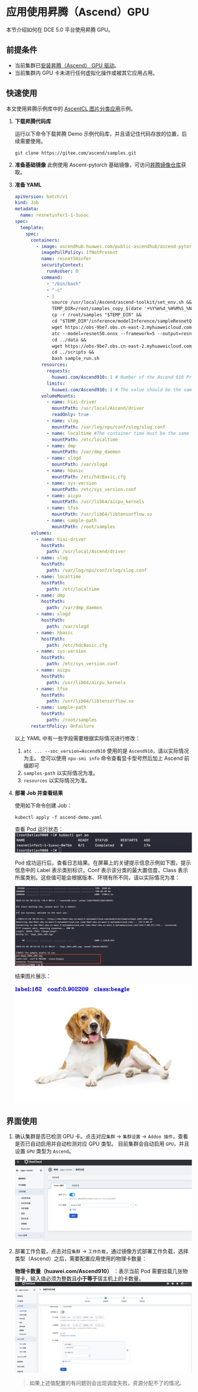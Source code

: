 # 应用使用昇腾（Ascend）GPU

本节介绍如何在 DCE 5.0 平台使用昇腾 GPU。

## 前提条件

- 当前集群已[安装昇腾（Ascend） GPU 驱动](ascend_driver_install.md)。
- 当前集群内 GPU 卡未进行任何虚拟化操作或被其它应用占用。

## 快速使用

本文使用昇腾示例库中的 [AscentCL 图片分类应用](https://gitee.com/ascend/samples/tree/master/inference/modelInference/sampleResnetQuickStart/python)示例。

1. **下载昇腾代码库**

   运行以下命令下载昇腾 Demo 示例代码库，并且请记住代码存放的位置，后续需要使用。

   ```git
   git clone https://gitee.com/ascend/samples.git
   ```

2. **准备基础镜像**
   此例使用 Ascent-pytorch 基础镜像，可访问[昇腾镜像仓库](https://ascendhub.huawei.com/#/index)获取。

3. **准备 YAML**

   ```yaml
   apiVersion: batch/v1
   kind: Job
   metadata:
     name: resnetinfer1-1-1usoc
   spec:
     template:
       spec:
         containers:
           - image: ascendhub.huawei.com/public-ascendhub/ascend-pytorch:23.0.RC2-ubuntu18.04 # Inference image name
             imagePullPolicy: IfNotPresent
             name: resnet50infer
             securityContext:
               runAsUser: 0
             command:
               - "/bin/bash"
               - "-c"
               - |
                 source /usr/local/Ascend/ascend-toolkit/set_env.sh &&
                 TEMP_DIR=/root/samples_copy_$(date '+%Y%m%d_%H%M%S_%N') &&
                 cp -r /root/samples "$TEMP_DIR" &&
                 cd "$TEMP_DIR"/inference/modelInference/sampleResnetQuickStart/python/model &&
                 wget https://obs-9be7.obs.cn-east-2.myhuaweicloud.com/003_Atc_Models/resnet50/resnet50.onnx &&
                 atc --model=resnet50.onnx --framework=5 --output=resnet50 --input_shape="actual_input_1:1,3,224,224"  --soc_version=Ascend910 &&
                 cd ../data &&
                 wget https://obs-9be7.obs.cn-east-2.myhuaweicloud.com/models/aclsample/dog1_1024_683.jpg &&
                 cd ../scripts &&
                 bash sample_run.sh
             resources:
               requests:
                 huawei.com/Ascend910: 1 # Number of the Ascend 910 Processors.
               limits:
                 huawei.com/Ascend910: 1 # The value should be the same as that of requests .
             volumeMounts:
               - name: hiai-driver
                 mountPath: /usr/local/Ascend/driver
                 readOnly: true
               - name: slog
                 mountPath: /var/log/npu/conf/slog/slog.conf
               - name: localtime #The container time must be the same as the host time.
                 mountPath: /etc/localtime
               - name: dmp
                 mountPath: /var/dmp_daemon
               - name: slogd
                 mountPath: /var/slogd
               - name: hbasic
                 mountPath: /etc/hdcBasic.cfg
               - name: sys-version
                 mountPath: /etc/sys_version.conf
               - name: aicpu
                 mountPath: /usr/lib64/aicpu_kernels
               - name: tfso
                 mountPath: /usr/lib64/libtensorflow.so
               - name: sample-path
                 mountPath: /root/samples
         volumes:
           - name: hiai-driver
             hostPath:
               path: /usr/local/Ascend/driver
           - name: slog
             hostPath:
               path: /var/log/npu/conf/slog/slog.conf
           - name: localtime
             hostPath:
               path: /etc/localtime
           - name: dmp
             hostPath:
               path: /var/dmp_daemon
           - name: slogd
             hostPath:
               path: /var/slogd
           - name: hbasic
             hostPath:
               path: /etc/hdcBasic.cfg
           - name: sys-version
             hostPath:
               path: /etc/sys_version.conf
           - name: aicpu
             hostPath:
               path: /usr/lib64/aicpu_kernels
           - name: tfso
             hostPath:
               path: /usr/lib64/libtensorflow.so
           - name: sample-path
             hostPath:
               path: /root/samples
         restartPolicy: OnFailure
   ```

   以上 YAML 中有一些字段需要根据实际情况进行修改：

   1. `atc ... --soc_version=Ascend910` 使用的是 `Ascend910`，请以实际情况为主。
      您可以使用 `npu-smi info` 命令查看显卡型号然后加上 Ascend 前缀即可
   2. `samples-path` 以实际情况为准。
   3. `resources` 以实际情况为准。

4. **部署 Job 并查看结果**

   使用如下命令创建 Job：

   ```shell
   kubectl apply -f ascend-demo.yaml
   ```

   查看 Pod 运行状态：![昇腾 Pod 状态](./images/ascend-demo-pod-status.png)

   Pod 成功运行后，查看日志结果。在屏幕上的关键提示信息示例如下图，提示信息中的 Label 表示类别标识，Conf 表示该分类的最大置信度，Class 表示所属类别。这些值可能会根据版本、环境有所不同，请以实际情况为准：

   ![昇腾 demo 运行结果](./images/ascend-demo-pod-result.png)

   结果图片展示：

   ![昇腾 demo 运行结果图片](./images/ascend-demo-infer-result.png)

## 界面使用

1. 确认集群是否已检测 GPU 卡。点击对应`集群` -> `集群设置` -> `Addon 插件`，查看是否已自动启用并自动检测对应 GPU 类型。
    目前集群会自动启用 `GPU`，并且设置 `GPU` 类型为 `Ascend`。

    ![集群设置](./images/cluster-setting-ascend-gpu.jpg)

2. 部署工作负载，点击对应`集群` -> `工作负载`，通过镜像方式部署工作负载，选择类型（Ascend）之后，需要配置应用使用的物理卡数量：

    **物理卡数量（huawei.com/Ascend910）** ：表示当前 Pod 需要挂载几张物理卡，输入值必须为整数且**小于等于**宿主机上的卡数量。
    ![负载使用](./images/workload_ascendgpu_userguide.jpg)

    > 如果上述值配置的有问题则会出现调度失败，资源分配不了的情况。

